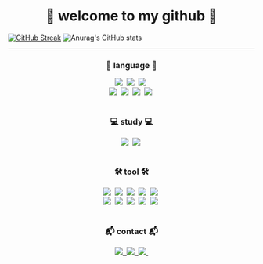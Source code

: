 <h1 align="center">👾 welcome to my github 👾</h1>

[![GitHub Streak](https://streak-stats.demolab.com?user=heerion&theme=transparent)](https://git.io/streak-stats)
![Anurag's GitHub stats](https://github-readme-stats.vercel.app/api?username=heerion&show_icons=true&theme=white)

<hr>

<h3 align="center">👀 language 👀</h3>
<div align="center">
  <img src="https://img.shields.io/badge/javascript-F7DF1E.svg?style=for-the-badge&logo=javascript&logoColor=white" />&nbsp
  <img src="https://img.shields.io/badge/html5-E34F26.svg?style=for-the-badge&logo=html5&logoColor=white" />&nbsp
  <img src="https://img.shields.io/badge/css3-1572B6.svg?style=for-the-badge&logo=css3&logoColor=white" />&nbsp
</div>

<div align="center">
  <img src="https://img.shields.io/badge/C-A8B9CC?style=for-the-badge&logo=C&logoColor=white" />&nbsp
  <img src="https://img.shields.io/badge/Python-3776AB?style=for-the-badge&logo=python&logoColor=white" />&nbsp
  <img src="https://img.shields.io/badge/node.js-5FA04E.svg?style=for-the-badge&logo=Node.js&logoColor=white" />&nbsp
  <img src="https://img.shields.io/badge/MySQL-4479A1.svg?style=for-the-badge&logo=MySQL&logoColor=white" />&nbsp
</div>

<br> 

<h3 align="center">💻 study 💻</h3>
<div align="center">
  <img src="https://img.shields.io/badge/swift-F05138.svg?style=for-the-badge&logo=swift&logoColor=white" />&nbsp
  <img src="https://img.shields.io/badge/xcode-147EFB.svg?style=for-the-badge&logo=Xcode&logoColor=white" />&nbsp
</div>

<br>

<h3 align="center">🛠️ tool 🛠️</h3>
<div align="center">
  <img src="https://img.shields.io/badge/git-F05033.svg?style=for-the-badge&logo=git&logoColor=white" />&nbsp
  <img src="https://img.shields.io/badge/github-181717.svg?style=for-the-badge&logo=github&logoColor=white" />&nbsp
  <img src="https://img.shields.io/badge/burpsuite-FF6633.svg?style=for-the-badge&logo=burpsuite&logoColor=white" />&nbsp
  <img src="https://img.shields.io/badge/vmware-607078.svg?style=for-the-badge&logo=vmware&logoColor=white" />&nbsp
  <img src="https://img.shields.io/badge/virtualbox-183A61.svg?style=for-the-badge&logo=virtualbox&logoColor=white" />&nbsp
</div>

<div align="center">
  <img src="https://img.shields.io/badge/ubuntu-E95420.svg?style=for-the-badge&logo=Ubuntu&logoColor=white" />&nbsp
  <img src="https://img.shields.io/badge/packet tracer-1BA0D7.svg?style=for-the-badge&logo=cisco&logoColor=white" />&nbsp
  <img src="https://img.shields.io/badge/colab-F9AB00.svg?style=for-the-badge&logo=googlecolab&logoColor=white" />&nbsp
  <img src="https://img.shields.io/badge/figma-F24E1E.svg?style=for-the-badge&logo=figma&logoColor=white" />&nbsp
  <img src="https://img.shields.io/badge/Notion-F3F3F3.svg?style=for-the-badge&logo=notion&logoColor=black" />&nbsp
  
</div>

<br>

<h3 align="center">📬 contact 📬</h3>
<div align="center">
  
  <a href="https://velog.io/@heeyo">
    <img src="https://img.shields.io/badge/Velog-1EBC8F?style=for-the-badge&logo=velog&logoColor=white" />&nbsp
  </a>
  
  <a href="https://www.instagram.com/dohee_im/">
    <img src="https://img.shields.io/badge/dohee_im-E4405F?style=for-the-badge&logo=instagram&logoColor=white" />&nbsp
  </a>
  
  <a href="mailto:dohieim@gmail.com">
    <img
      src="https://img.shields.io/badge/dohieim@gmail.com-EA4335?style=for-the-badge&logo=gmail&logoColor=white"/>&nbsp
  </a>
</div>
